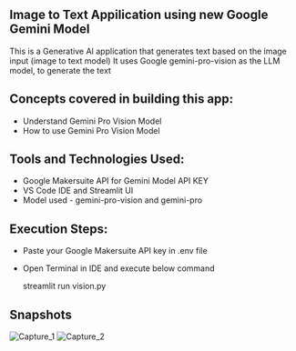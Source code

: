 ## Image to Text Appilication using new Google Gemini Model

This is a Generative AI application that generates text based on the image input (image to text model)
It uses Google gemini-pro-vision as the LLM model, to generate the text

## Concepts covered in building this app:
- Understand Gemini Pro Vision Model
- How to use Gemini Pro Vision Model

## Tools and Technologies Used:
- Google Makersuite API for Gemini Model API KEY
- VS Code IDE and Streamlit UI
- Model used - gemini-pro-vision and gemini-pro

## Execution Steps:
- Paste your Google Makersuite API key in .env file

- Open Terminal in IDE and execute below command

  streamlit run vision.py

## Snapshots
![Capture_1](https://github.com/Vivek-data-scientist/Gemini-LLM-Pro-Vision-Application/assets/103434910/b8f652b3-e54d-43c3-8aca-22df52315350)
![Capture_2](https://github.com/Vivek-data-scientist/Gemini-LLM-Pro-Vision-Application/assets/103434910/05ea2a6c-dd30-4934-9608-79e13d4f4651)



